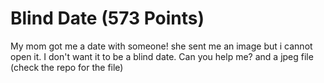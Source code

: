 # Blind Date (573 Points)
My mom got me a date with someone! she sent me an image but i cannot open it. I don't want it to be a blind date. Can you help me?
and a jpeg file (check the repo for the file)
<br>
